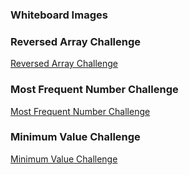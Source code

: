 ### Whiteboard Images

### Reversed Array Challenge  
[Reversed Array Challenge](./Whiteboard%20challenges/README.md)

### Most Frequent Number Challenge  
[Most Frequent Number Challenge](./Whiteboard%20challenges/README.md)

### Minimum Value Challenge  
[Minimum Value Challenge](./Whiteboard%20challenges/README.md)